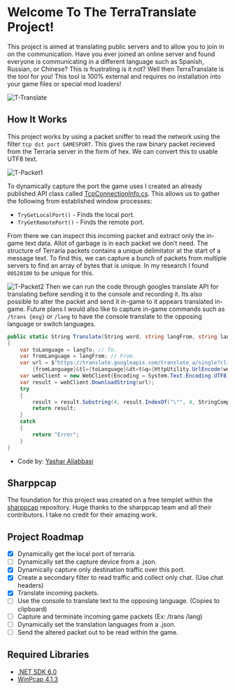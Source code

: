 # Welcome To The TerraTranslate Project!
This project is aimed at translating public servers and to allow you to join in on the communication. Have you ever joined an online server and found everyone is communicating in a different language such as Spanish, Russian, or Chinese? This is frustrating is it not? Well then TerraTranslate is the tool for you! This tool is 100% external and requires no installation into your game files or special mod loaders!

![T-Translate](https://github.com/RussDev7/TerraTranslate/assets/33048298/5d4b07cb-05a2-4244-97b6-53d69aade0cf)

## How It Works
This project works by using a packet sniffer to read the network using the filter `tcp dst port GAMESPORT`. This gives the raw binary packet recieved from the Terraria server in the form of hex. We can convert this to usable UTF8 text.

![T-Packet1](https://github.com/RussDev7/TerraTranslate/assets/33048298/14e76274-ce8e-4a8c-834e-808d29ed1f1c)

To dynamically capture the port the game uses I created an already published API class called [TcpConnectionInfo.cs](https://github.com/RussDev7/GetPortsFromProcessName).
This allows us to gather the following from established window processes:
+ `TryGetLocalPort()` - Finds the local port.
+ `TryGetRemotePort()` - Finds the remote port.

From there we can inspect this incoming packet and extract only the in-game text data. Allot of garbage is in each packet we don’t need. The structure of Terraria packets contains a unique delimitator at the start of a message text. To find this, we can capture a bunch of packets from multiple servers to find an array of bytes that is unique. In my research I found `00520100` to be unique for this.

![T-Packet2](https://github.com/RussDev7/TerraTranslate/assets/33048298/f3fb09de-46d0-4e41-9f2f-eea65859e285)
Then we can run the code through googles translate API for translating before sending it to the console and recording it. Its also possible to alter the packet and send it in-game to it appears translated in-game. Future plans I would also like to capture in-game commands such as `/trans {msg}` or `/lang` to have the console translate to the opposing language or switch languages.

```csharp
public static String Translate(String word, string langFrom, string langTo)
{
	var toLanguage = langTo; // To.
	var fromLanguage = langFrom; // From.
	var url = $"https://translate.googleapis.com/translate_a/single?client=gtx&sl=
 		{fromLanguage}&tl={toLanguage}&dt=t&q={HttpUtility.UrlEncode(word)}";
	var webClient = new WebClient{Encoding = System.Text.Encoding.UTF8};
	var result = webClient.DownloadString(url);
	try
	{
		result = result.Substring(4, result.IndexOf("\"", 4, StringComparison.Ordinal) - 4);
		return result;
	}
	catch
	{
		return "Error";
	}
}
```
- Code by: [Yashar Aliabbasi](https://stackoverflow.com/a/52604936/8667430)

## Sharppcap
The foundation for this project was created on a free templet within the [sharppcap](https://github.com/dotpcap/sharppcap) repository. Huge thanks to the sharppcap team and all their contributors. I take no credit for their amazing work.

## Project Roadmap
 - [x] Dynamically get the local port of terraria.
 - [ ] Dynamically set the capture device from a .json.
 - [x] Dynamically capture only destination traffic over this port.
 - [x] Create a secondary filter to read traffic and collect only chat. (Use chat headers)
 - [x] Translate incoming packets.
 - [ ] Use the console to translate text to the opposing language. (Copies to clipboard)
 - [ ] Capture and terminate incoming game packets (Ex: /trans /lang)
 - [ ] Dynamically set the translation languages from a .json.
 - [ ] Send the altered packet out to be read within the game.

## Required Libraries
- [.NET SDK 6.0](https://dotnet.microsoft.com/en-us/download/dotnet/6.0)
- [WinPcap 4.1.3](https://www.winpcap.org/install/)
